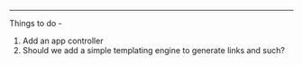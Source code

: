 

--------
Things to do -

1. Add an app controller
2. Should we add a simple templating engine to generate links and such?